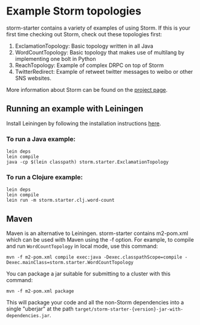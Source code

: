 # Example Storm topologies

storm-starter contains a variety of examples of using Storm. If this is your first time checking out Storm, check out these topologies first:

1. ExclamationTopology: Basic topology written in all Java
2. WordCountTopology: Basic topology that makes use of multilang by implementing one bolt in Python
3. ReachTopology: Example of complex DRPC on top of Storm
4. TwitterRedirect: Example of retweet twitter messages to weibo or other SNS websites.

More information about Storm can be found on the [project page](http://github.com/nathanmarz/storm).

## Running an example with Leiningen

Install Leiningen by following the installation instructions [here](https://github.com/technomancy/leiningen).

### To run a Java example:

```
lein deps
lein compile
java -cp $(lein classpath) storm.starter.ExclamationTopology
```

### To run a Clojure example:

```
lein deps
lein compile
lein run -m storm.starter.clj.word-count
```

## Maven

Maven is an alternative to Leiningen. storm-starter contains m2-pom.xml which can be used with Maven using the -f option. For example, to compile and run `WordCountTopology` in local mode, use this command:

```
mvn -f m2-pom.xml compile exec:java -Dexec.classpathScope=compile -Dexec.mainClass=storm.starter.WordCountTopology
```

You can package a jar suitable for submitting to a cluster with this command:

```
mvn -f m2-pom.xml package
```

This will package your code and all the non-Storm dependencies into a single "uberjar" at the path `target/storm-starter-{version}-jar-with-dependencies.jar`.
